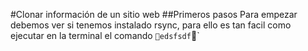 #Clonar información de un sitio web
##Primeros pasos
Para empezar debemos ver si tenemos instalado rsync, para ello es tan facil como ejecutar en la terminal el comando ```edsfsdf````
